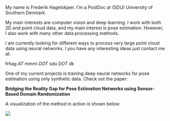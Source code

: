 My name is Frederik Hagelskjaer. I'm a PostDoc at (SDU) University of Southern Denmark.

My main interests are computer vision and deep learning. I work with both 2D and point cloud data, and my main interest is pose estimation. However, I also work with many other data processing methods.

I am currently looking for different ways to process very large point cloud data using neural networks. I you have any interesting ideas just contact me at:

frhag _AT_ mmmi _DOT_ sdu _DOT_ dk

One of my current projects is training deep neural networks for pose estimation using only synthetic data. Check out the paper:

__Bridging the Reality Gap for Pose Estimation Networks using Sensor-Based Domain Randomization__

A visualization of the method in action is shown below:


![](new_project.gif)

<!---
frederikhagel/frederikhagel is a ✨ special ✨ repository because its `README.md` (this file) appears on your GitHub profile.
You can click the Preview link to take a look at your changes.
--->
